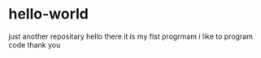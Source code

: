 # hello-world
just another repositary
hello there it is my fist progrmam 
i like to program code
thank you
